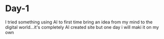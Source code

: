 # Day-1
I tried something using AI to first time bring an idea from my mind to the digital world...it's completely AI created site but one day i will maki it on my own

